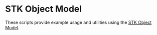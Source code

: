 # STK Object Model

These scripts provide example usage and utilities using the [STK Object Model](https://help.agi.com/stkdevkit/index.htm).
